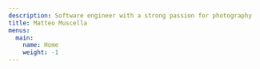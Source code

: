 ```yaml
---
description: Software engineer with a strong passion for photography
title: Matteo Muscella
menus:
  main:
    name: Home
    weight: -1
---
```

